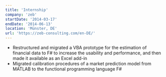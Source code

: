 ```yaml
---
title: 'Internship'
company: 'zeb'
startDate: '2014-03-17'
endDate: '2014-06-13'
location: 'Münster, DE'
url: 'https://zeb-consulting.com/en-DE/'
---
```


- Restructured and migrated a VBA prototype for the estimation of financial data to F# to increase the usability and performance, and then made it available as an Excel add-in
- Migrated calibration procedures of a market prediction model from MATLAB to the functional programming language F#
